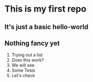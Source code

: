 # This is my first repo

## It's just a basic hello-world

## Nothing fancy yet

1. Trying out a list
  1. Does this work?
2. We will see
  1. Some Tests
  2. Let's check